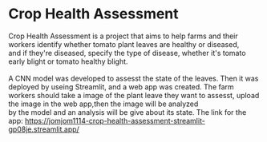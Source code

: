 # Crop Health Assessment
Crop Health Assessment is a project that aims to help farms and their workers identify whether tomato plant leaves are healthy or diseased,<br/> and if they're diseased, specify the type of disease, whether it's tomato early blight or tomato healthy blight.
<br/> <br/> A CNN model was developed to assesst the state of the leaves. Then it was deployed by useing Streamlit, and a web app was created.
The farm workers should take a image of the plant leave they want to assesst, upload the image in the web app,then the image will be analyzed <br/>  by the model and an analysis will be give about its state.
The link for the app: https://jomjom1114-crop-health-assessment-streamlit-gp08je.streamlit.app/

